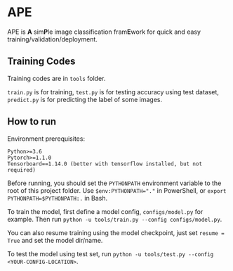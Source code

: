 # APE

APE is **A** sim**P**le image classification fram**E**work for quick and easy training/validation/deployment.

## Training Codes

Training codes are in `tools` folder.

`train.py` is for training, `test.py` is for testing accuracy using test dataset, `predict.py` is for predicting the label of some images.

## How to run

Environment prerequisites:

```requirements
Python>=3.6
Pytorch>=1.1.0
Tensorboard==1.14.0 (better with tensorflow installed, but not required)
```

Before running, you should set the `PYTHONPATH` environment variable to the root of this project folder. Use `$env:PYTHONPATH="."` in PowerShell, or `export PYTHONPATH=$PYTHONPATH:.` in Bash.

To train the model, first define a model config, `configs/model.py` for example. Then run `python -u tools/train.py --config configs/model.py`.

You can also resume training using the model checkpoint, just set `resume = True` and set the model dir/name.

To test the model using test set, run `python -u tools/test.py --config <YOUR-CONFIG-LOCATION>`.
